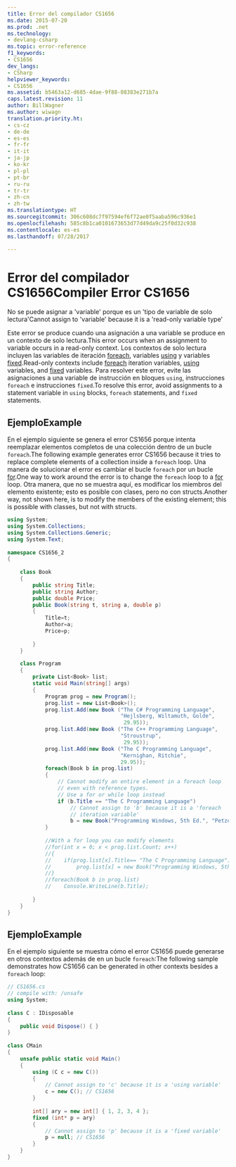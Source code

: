 ```yaml
---
title: Error del compilador CS1656
ms.date: 2015-07-20
ms.prod: .net
ms.technology:
- devlang-csharp
ms.topic: error-reference
f1_keywords:
- CS1656
dev_langs:
- CSharp
helpviewer_keywords:
- CS1656
ms.assetid: b5463a12-d685-4dae-9f88-08383e271b7a
caps.latest.revision: 11
author: BillWagner
ms.author: wiwagn
translation.priority.ht:
- cs-cz
- de-de
- es-es
- fr-fr
- it-it
- ja-jp
- ko-kr
- pl-pl
- pt-br
- ru-ru
- tr-tr
- zh-cn
- zh-tw
ms.translationtype: HT
ms.sourcegitcommit: 306c608dc7f97594ef6f72ae0f5aaba596c936e1
ms.openlocfilehash: 585c8b1ca0101673653d77d49da9c25f0d32c938
ms.contentlocale: es-es
ms.lasthandoff: 07/28/2017

---
```

# <a name="compiler-error-cs1656"></a><span data-ttu-id="3d831-102">Error del compilador CS1656</span><span class="sxs-lookup"><span data-stu-id="3d831-102">Compiler Error CS1656</span></span>
<span data-ttu-id="3d831-103">No se puede asignar a 'variable' porque es un 'tipo de variable de solo lectura'</span><span class="sxs-lookup"><span data-stu-id="3d831-103">Cannot assign to 'variable' because it is a 'read-only variable type'</span></span>  
  
 <span data-ttu-id="3d831-104">Este error se produce cuando una asignación a una variable se produce en un contexto de solo lectura.</span><span class="sxs-lookup"><span data-stu-id="3d831-104">This error occurs when an assignment to variable occurs in a read-only context.</span></span> <span data-ttu-id="3d831-105">Los contextos de solo lectura incluyen las variables de iteración [foreach](../../../csharp/language-reference/keywords/foreach-in.md), variables [using](../../../csharp/language-reference/keywords/using-statement.md) y variables [fixed](../../../csharp/language-reference/keywords/fixed-statement.md).</span><span class="sxs-lookup"><span data-stu-id="3d831-105">Read-only contexts include [foreach](../../../csharp/language-reference/keywords/foreach-in.md) iteration variables, [using](../../../csharp/language-reference/keywords/using-statement.md) variables, and [fixed](../../../csharp/language-reference/keywords/fixed-statement.md) variables.</span></span> <span data-ttu-id="3d831-106">Para resolver este error, evite las asignaciones a una variable de instrucción en bloques `using`, instrucciones `foreach` e instrucciones `fixed`.</span><span class="sxs-lookup"><span data-stu-id="3d831-106">To resolve this error, avoid assignments to a statement variable in `using` blocks, `foreach` statements, and `fixed` statements.</span></span>  
  
## <a name="example"></a><span data-ttu-id="3d831-107">Ejemplo</span><span class="sxs-lookup"><span data-stu-id="3d831-107">Example</span></span>  
 <span data-ttu-id="3d831-108">En el ejemplo siguiente se genera el error CS1656 porque intenta reemplazar elementos completos de una colección dentro de un bucle `foreach`.</span><span class="sxs-lookup"><span data-stu-id="3d831-108">The following example generates error CS1656 because it tries to replace complete elements of a collection inside a `foreach` loop.</span></span> <span data-ttu-id="3d831-109">Una manera de solucionar el error es cambiar el bucle `foreach` por un bucle [for](../../../csharp/language-reference/keywords/for.md).</span><span class="sxs-lookup"><span data-stu-id="3d831-109">One way to work around the error is to change the `foreach` loop to a [for](../../../csharp/language-reference/keywords/for.md) loop.</span></span> <span data-ttu-id="3d831-110">Otra manera, que no se muestra aquí, es modificar los miembros del elemento existente; esto es posible con clases, pero no con structs.</span><span class="sxs-lookup"><span data-stu-id="3d831-110">Another way, not shown here, is to modify the members of the existing element; this is possible with classes, but not with structs.</span></span>  
  
```csharp  
using System;  
using System.Collections;  
using System.Collections.Generic;  
using System.Text;  
  
namespace CS1656_2  
{  
  
    class Book  
    {  
        public string Title;  
        public string Author;  
        public double Price;  
        public Book(string t, string a, double p)  
        {  
            Title=t;  
            Author=a;  
            Price=p;  
  
        }  
    }  
  
    class Program  
    {  
        private List<Book> list;  
        static void Main(string[] args)  
        {  
            Program prog = new Program();  
            prog.list = new List<Book>();  
            prog.list.Add(new Book ("The C# Programming Language",  
                                    "Hejlsberg, Wiltamuth, Golde",  
                                     29.95));  
            prog.list.Add(new Book ("The C++ Programming Language",  
                                    "Stroustrup",  
                                     29.95));  
            prog.list.Add(new Book ("The C Programming Language",  
                                    "Kernighan, Ritchie",  
                                    29.95));  
            foreach(Book b in prog.list)  
            {  
                // Cannot modify an entire element in a foreach loop   
                // even with reference types.  
                // Use a for or while loop instead  
                if (b.Title == "The C Programming Language")  
                    // Cannot assign to 'b' because it is a 'foreach   
                    // iteration variable'  
                    b = new Book("Programming Windows, 5th Ed.", "Petzold", 29.95); //CS1656  
            }  
  
            //With a for loop you can modify elements  
            //for(int x = 0; x < prog.list.Count; x++)  
            //{  
            //    if(prog.list[x].Title== "The C Programming Language")  
            //        prog.list[x] = new Book("Programming Windows, 5th Ed.", "Petzold", 29.95);  
            //}  
            //foreach(Book b in prog.list)  
            //    Console.WriteLine(b.Title);  
  
        }  
    }  
}  
```  
  
## <a name="example"></a><span data-ttu-id="3d831-111">Ejemplo</span><span class="sxs-lookup"><span data-stu-id="3d831-111">Example</span></span>  
 <span data-ttu-id="3d831-112">En el ejemplo siguiente se muestra cómo el error CS1656 puede generarse en otros contextos además de en un bucle `foreach`:</span><span class="sxs-lookup"><span data-stu-id="3d831-112">The following sample demonstrates how CS1656 can be generated in other contexts besides a `foreach` loop:</span></span>  
  
```csharp  
// CS1656.cs  
// compile with: /unsafe  
using System;  
  
class C : IDisposable  
{  
    public void Dispose() { }  
}  
  
class CMain  
{  
    unsafe public static void Main()  
    {  
        using (C c = new C())  
        {  
            // Cannot assign to 'c' because it is a 'using variable'  
            c = new C(); // CS1656  
        }  
  
        int[] ary = new int[] { 1, 2, 3, 4 };  
        fixed (int* p = ary)  
        {  
            // Cannot assign to 'p' because it is a 'fixed variable'  
            p = null; // CS1656  
        }  
    }  
}  
```

